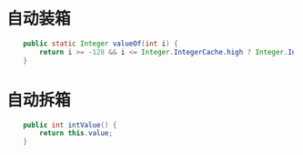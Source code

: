 # 自动装箱

```java
    public static Integer valueOf(int i) {
        return i >= -128 && i <= Integer.IntegerCache.high ? Integer.IntegerCache.cache[i + 128] : new Integer(i);
    }
```

# 自动拆箱

```java
    public int intValue() {
        return this.value;
    }
```

